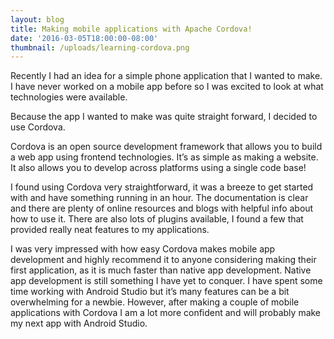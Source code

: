 ```yaml
---
layout: blog
title: Making mobile applications with Apache Cordova!
date: '2016-03-05T18:00:00-08:00'
thumbnail: /uploads/learning-cordova.png
---
```

Recently I had an idea for a simple phone application that I wanted to make. I have never worked on a mobile app before so I was excited to look at what technologies were available. 

Because the app I wanted to make was quite straight forward, I decided to use Cordova. 

Cordova is an open source development framework that allows you to build a web app using frontend technologies. It’s as simple as making a website. It also allows you to develop across platforms using a single code base! 

I found using Cordova very straightforward, it was a breeze to get started with and have something running in an hour. The documentation is clear and there are plenty of online resources and blogs with helpful info about how to use it. There are also lots of plugins available, I found a few that provided really neat features to my applications. 

I was very impressed with how easy Cordova makes mobile app development and highly recommend it to anyone considering making their first application, as it is much faster than native app development. Native app development is still something I have yet to conquer. I have spent some time working with Android Studio but it’s many features can be a bit overwhelming for a newbie. However, after making a couple of mobile applications with Cordova I am a lot more confident and will probably make my next app with Android Studio.
